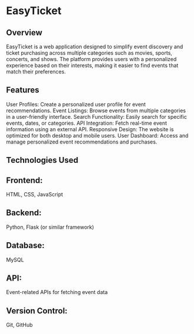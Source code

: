 # EasyTicket
## Overview
EasyTicket is a web application designed to simplify event discovery and ticket purchasing across multiple categories such as movies, sports, concerts, and shows. The platform provides users with a personalized experience based on their interests, making it easier to find events that match their preferences.

## Features
User Profiles: Create a personalized user profile for event recommendations.
Event Listings: Browse events from multiple categories in a user-friendly interface.
Search Functionality: Easily search for specific events, dates, or categories.
API Integration: Fetch real-time event information using an external API.
Responsive Design: The website is optimized for both desktop and mobile users.
User Dashboard: Access and manage personalized event recommendations and purchases.
## Technologies Used
## Frontend:
HTML, CSS, JavaScript
## Backend:
Python, Flask (or similar framework)
## Database: 
MySQL
## API:
Event-related APIs for fetching event data
## Version Control:
Git, GitHub

